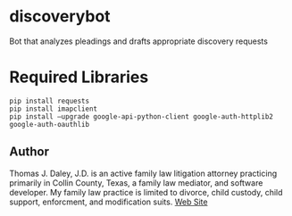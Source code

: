 # discoverybot
Bot that analyzes pleadings and drafts appropriate discovery requests

# Required Libraries
```
pip install requests
pip install imapclient
pip install –upgrade google-api-python-client google-auth-httplib2 google-auth-oauthlib
```

## Author

Thomas J. Daley, J.D. is an active family law litigation attorney practicing primarily in Collin County, Texas, a family law mediator, and software developer. My family law practice is limited to divorce, child custody, child support, enforcment, and modification suits. [Web Site](https://koonsfuller.com/attorneys/tom-daley/)
